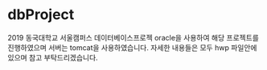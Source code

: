 # dbProject
2019 동국대학교 서울캠퍼스 데이터베이스프로젝
oracle을 사용하여 해당 프로젝트를 진행하였으며
서버는 tomcat을 사용하였습니다.
자세한 내용들은 모두 hwp 파일안에 있으며 참고 부탁드리겠습니다.
